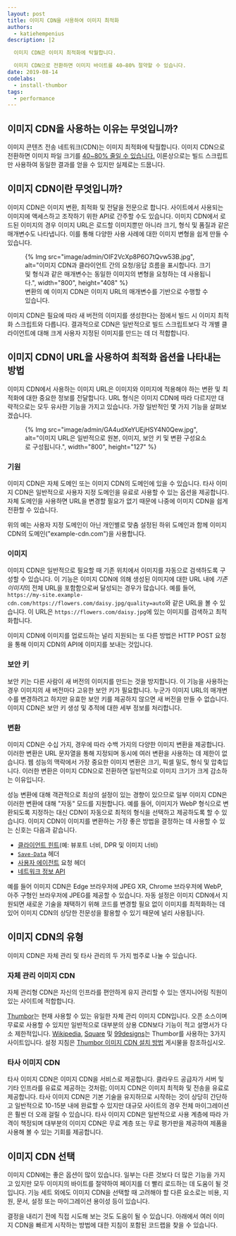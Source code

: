 ```yaml
---
layout: post
title: 이미지 CDN을 사용하여 이미지 최적화
authors:
  - katiehempenius
description: |2

  이미지 CDN은 이미지 최적화에 탁월합니다.

  이미지 CDN으로 전환하면 이미지 바이트를 40–80% 절약할 수 있습니다.
date: 2019-08-14
codelabs:
  - install-thumbor
tags:
  - performance
---
```


## 이미지 CDN을 사용하는 이유는 무엇입니까?

이미지 콘텐츠 전송 네트워크(CDN)는 이미지 최적화에 탁월합니다. 이미지 CDN으로 전환하면 이미지 파일 크기를 [40~80% 줄일 수 있습니다.](https://www.youtube.com/watch?v=YJGCZCaIZkQ&t=1010s) 이론상으로는 빌드 스크립트만 사용하여 동일한 결과를 얻을 수 있지만 실제로는 드뭅니다.

## 이미지 CDN이란 무엇입니까?

이미지 CDN은 이미지 변환, 최적화 및 전달을 전문으로 합니다. 사이트에서 사용되는 이미지에 액세스하고 조작하기 위한 API로 간주할 수도 있습니다. 이미지 CDN에서 로드된 이미지의 경우 이미지 URL은 로드할 이미지뿐만 아니라 크기, 형식 및 품질과 같은 매개변수도 나타냅니다. 이를 통해 다양한 사용 사례에 대한 이미지 변형을 쉽게 만들 수 있습니다.

<figure>{% Img src="image/admin/OIF2VcXp8P6O7tQvw53B.jpg", alt="이미지 CDN과 클라이언트 간의 요청/응답 흐름을 표시합니다. 크기 및 형식과 같은 매개변수는 동일한 이미지의 변형을 요청하는 데 사용됩니다.", width="800", height="408" %}<figcaption> 변환의 예 이미지 CDN은 이미지 URL의 매개변수를 기반으로 수행할 수 있습니다.</figcaption></figure>

이미지 CDN은 필요에 따라 새 버전의 이미지를 생성한다는 점에서 빌드 시 이미지 최적화 스크립트와 다릅니다. 결과적으로 CDN은 일반적으로 빌드 스크립트보다 각 개별 클라이언트에 대해 크게 사용자 지정된 이미지를 만드는 데 더 적합합니다.

## 이미지 CDN이 URL을 사용하여 최적화 옵션을 나타내는 방법

이미지 CDN에서 사용하는 이미지 URL은 이미지와 이미지에 적용해야 하는 변환 및 최적화에 대한 중요한 정보를 전달합니다. URL 형식은 이미지 CDN에 따라 다르지만 대략적으로는 모두 유사한 기능을 가지고 있습니다. 가장 일반적인 몇 가지 기능을 살펴보겠습니다.

<figure>{% Img src="image/admin/GA4udXeYUEjHSY4N0Qew.jpg", alt="이미지 URL은 일반적으로 원본, 이미지, 보안 키 및 변환 구성요소로 구성됩니다.", width="800", height="127" %}</figure>

### 기원

이미지 CDN은 자체 도메인 또는 이미지 CDN의 도메인에 있을 수 있습니다. 타사 이미지 CDN은 일반적으로 사용자 지정 도메인을 유료로 사용할 수 있는 옵션을 제공합니다. 자체 도메인을 사용하면 URL을 변경할 필요가 없기 때문에 나중에 이미지 CDN을 쉽게 전환할 수 있습니다.

위의 예는 사용자 지정 도메인이 아닌 개인별로 맞춤 설정된 하위 도메인과 함께 이미지 CDN의 도메인("example-cdn.com")을 사용합니다.

### 이미지

이미지 CDN은 일반적으로 필요할 때 기존 위치에서 이미지를 자동으로 검색하도록 구성할 수 있습니다. 이 기능은 이미지 CDN에 의해 생성된 이미지에 대한 URL 내에 *기존 이미지*의 전체 URL을 포함함으로써 달성되는 경우가 많습니다. 예를 들어, `https://my-site.example-cdn.com/https://flowers.com/daisy.jpg/quality=auto`와 같은 URL을 볼 수 있습니다. 이 URL은 `https://flowers.com/daisy.jpg`에 있는 이미지를 검색하고 최적화합니다.

이미지 CDN에 이미지를 업로드하는 널리 지원되는 또 다른 방법은 HTTP POST 요청을 통해 이미지 CDN의 API에 이미지를 보내는 것입니다.

### 보안 키

보안 키는 다른 사람이 새 버전의 이미지를 만드는 것을 방지합니다. 이 기능을 사용하는 경우 이미지의 새 버전마다 고유한 보안 키가 필요합니다. 누군가 이미지 URL의 매개변수를 변경하려고 하지만 유효한 보안 키를 제공하지 않으면 새 버전을 만들 수 없습니다. 이미지 CDN은 보안 키 생성 및 추적에 대한 세부 정보를 처리합니다.

### 변환

이미지 CDN은 수십 가지, 경우에 따라 수백 가지의 다양한 이미지 변환을 제공합니다. 이러한 변환은 URL 문자열을 통해 지정되며 동시에 여러 변환을 사용하는 데 제한이 없습니다. 웹 성능의 맥락에서 가장 중요한 이미지 변환은 크기, 픽셀 밀도, 형식 및 압축입니다. 이러한 변환은 이미지 CDN으로 전환하면 일반적으로 이미지 크기가 크게 감소하는 이유입니다.

성능 변환에 대해 객관적으로 최상의 설정이 있는 경향이 있으므로 일부 이미지 CDN은 이러한 변환에 대해 "자동" 모드를 지원합니다. 예를 들어, 이미지가 WebP 형식으로 변환되도록 지정하는 대신 CDN이 자동으로 최적의 형식을 선택하고 제공하도록 할 수 있습니다. 이미지 CDN이 이미지를 변환하는 가장 좋은 방법을 결정하는 데 사용할 수 있는 신호는 다음과 같습니다.

- [클라이언트 힌트](https://developers.google.com/web/updates/2015/09/automating-resource-selection-with-client-hints)(예: 뷰포트 너비, DPR 및 이미지 너비)
- [`Save-Data`](https://developer.mozilla.org/docs/Web/HTTP/Headers/Save-Data) 헤더
- [사용자 에이전트](https://developer.mozilla.org/docs/Web/HTTP/Headers/User-Agent) 요청 헤더
- [네트워크 정보 API](https://developer.mozilla.org/docs/Web/API/Network_Information_API)

예를 들어 이미지 CDN은 Edge 브라우저에 JPEG XR, Chrome 브라우저에 WebP, 아주 구형인 브라우저에 JPEG를 제공할 수 있습니다. 자동 설정은 이미지 CDN에서 지원되면 새로운 기술을 채택하기 위해 코드를 변경할 필요 없이 이미지를 최적화하는 데 있어 이미지 CDN의 상당한 전문성을 활용할 수 있기 때문에 널리 사용됩니다.

## 이미지 CDN의 유형

이미지 CDN은 자체 관리 및 타사 관리의 두 가지 범주로 나눌 수 있습니다.

### 자체 관리 이미지 CDN

자체 관리형 CDN은 자신의 인프라를 편안하게 유지 관리할 수 있는 엔지니어링 직원이 있는 사이트에 적합합니다.

[Thumbor](https://github.com/thumbor/thumbor)는 현재 사용할 수 있는 유일한 자체 관리 이미지 CDN입니다. 오픈 소스이며 무료로 사용할 수 있지만 일반적으로 대부분의 상용 CDN보다 기능이 적고 설명서가 다소 제한적입니다. [Wikipedia](https://wikitech.wikimedia.org/wiki/Thumbor), [Square](https://medium.com/square-corner-blog/dynamic-images-with-thumbor-a430a1cfcd87) 및 [99designs](https://99designs.com/tech-blog/blog/2013/07/01/thumbnailing-with-thumbor/)는 Thumbor를 사용하는 3가지 사이트입니다. 설정 지침은 [Thumbor 이미지 CDN 설치 방법](/install-thumbor) 게시물을 참조하십시오.

### 타사 이미지 CDN

타사 이미지 CDN은 이미지 CDN을 서비스로 제공합니다. 클라우드 공급자가 서버 및 기타 인프라를 유료로 제공하는 것처럼; 이미지 CDN은 이미지 최적화 및 전송을 유료로 제공합니다. 타사 이미지 CDN은 기본 기술을 유지하므로 시작하는 것이 상당히 간단하고 일반적으로 10-15분 내에 완료할 수 있지만 대규모 사이트의 경우 전체 마이그레이션은 훨씬 더 오래 걸릴 수 있습니다. 타사 이미지 CDN은 일반적으로 사용 계층에 따라 가격이 책정되며 대부분의 이미지 CDN은 무료 계층 또는 무료 평가판을 제공하여 제품을 사용해 볼 수 있는 기회를 제공합니다.

## 이미지 CDN 선택

이미지 CDN에는 좋은 옵션이 많이 있습니다. 일부는 다른 것보다 더 많은 기능을 가지고 있지만 모두 이미지의 바이트를 절약하여 페이지를 더 빨리 로드하는 데 도움이 될 것입니다. 기능 세트 외에도 이미지 CDN을 선택할 때 고려해야 할 다른 요소로는 비용, 지원, 문서, 설정 또는 마이그레이션 용이성 등이 있습니다.

결정을 내리기 전에 직접 시도해 보는 것도 도움이 될 수 있습니다. 아래에서 여러 이미지 CDN을 빠르게 시작하는 방법에 대한 지침이 포함된 코드랩을 찾을 수 있습니다.
